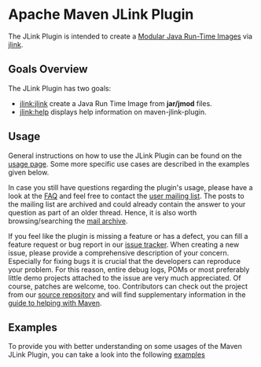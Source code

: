 <!--
Licensed to the Apache Software Foundation (ASF) under one
or more contributor license agreements.  See the NOTICE file
distributed with this work for additional information
regarding copyright ownership.  The ASF licenses this file
to you under the Apache License, Version 2.0 (the
"License"); you may not use this file except in compliance
with the License.  You may obtain a copy of the License at

http://www.apache.org/licenses/LICENSE-2.0

Unless required by applicable law or agreed to in writing,
software distributed under the License is distributed on an
"AS IS" BASIS, WITHOUT WARRANTIES OR CONDITIONS OF ANY
KIND, either express or implied.  See the License for the
specific language governing permissions and limitations
under the License.
-->

# Apache Maven JLink Plugin

The JLink Plugin is intended to create a [Modular Java Run-Time Images](https://openjdk.java.net/jeps/220) via [jlink](https://openjdk.java.net/jeps/282).

## Goals Overview

The JLink Plugin has two goals:

- [jlink:jlink](./jlink-mojo.html) create a Java Run Time Image from **jar/jmod** files.
- [jlink:help](./help-mojo.html) displays help information on maven-jlink-plugin.

## Usage

General instructions on how to use the JLink Plugin can be found on the [usage page](./usage.html). Some more specific use cases are described in the examples given below.

In case you still have questions regarding the plugin&apos;s usage, please have a look at the [FAQ](./faq.html) and feel free to contact the [user mailing list](./mailing-lists.html). The posts to the mailing list are archived and could already contain the answer to your question as part of an older thread. Hence, it is also worth browsing/searching the [mail archive](./mailing-lists.html).

If you feel like the plugin is missing a feature or has a defect, you can fill a feature request or bug report in our [issue tracker](./issue-management.html). When creating a new issue, please provide a comprehensive description of your concern. Especially for fixing bugs it is crucial that the developers can reproduce your problem. For this reason, entire debug logs, POMs or most preferably little demo projects attached to the issue are very much appreciated. Of course, patches are welcome, too. Contributors can check out the project from our [source repository](./scm.html) and will find supplementary information in the [guide to helping with Maven](http://maven.apache.org/guides/development/guide-helping.html).

## Examples

To provide you with better understanding on some usages of the Maven JLink Plugin, you can take a look into the following [examples](./usage.html)


